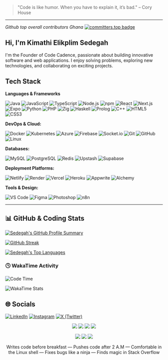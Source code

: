 > "Code is like humor. When you have to explain it, it’s bad." – Cory House

---
*Github top overall contributors Ghana*    [![committers.top badge](https://user-badge.committers.top/ghana_private/sedegah.svg)](https://user-badge.committers.top/ghana_private/sedegah)


## Hi, I'm Kimathi Elikplim Sedegah 
I'm the Founder of Code Cadence, passionate about building innovative software and web applications. I enjoy solving problems, exploring new technologies, and collaborating on exciting projects.


##  Tech Stack

**Languages & Frameworks**

![Java](https://img.shields.io/badge/Java-ED8B00?style=for-the-badge&logo=openjdk&logoColor=white)
![JavaScript](https://img.shields.io/badge/JavaScript-F7DF1E?style=for-the-badge&logo=javascript&logoColor=black)
![TypeScript](https://img.shields.io/badge/TypeScript-3178C6?style=for-the-badge&logo=typescript&logoColor=white)
![Node.js](https://img.shields.io/badge/Node.js-339933?style=for-the-badge&logo=nodedotjs&logoColor=white)
![npm](https://img.shields.io/badge/npm-CB3837?style=for-the-badge&logo=npm&logoColor=white)
![React](https://img.shields.io/badge/React-20232A?style=for-the-badge&logo=react&logoColor=61DAFB)
![Next.js](https://img.shields.io/badge/Next.js-000000?style=for-the-badge&logo=nextdotjs&logoColor=white)
![Expo](https://img.shields.io/badge/Expo-000020?style=for-the-badge&logo=expo&logoColor=white)
![Python](https://img.shields.io/badge/Python-3776AB?style=for-the-badge&logo=python&logoColor=white)
![PHP](https://img.shields.io/badge/PHP-777BB4?style=for-the-badge&logo=php&logoColor=white)
![Zig](https://img.shields.io/badge/Zig-F7A41D?style=for-the-badge&logo=zig&logoColor=black)
![Haskell](https://img.shields.io/badge/Haskell-5D4F85?style=for-the-badge&logo=haskell&logoColor=white)
![Prolog](https://img.shields.io/badge/Prolog-E61B23?style=for-the-badge&logo=swipl&logoColor=white)
![C++](https://img.shields.io/badge/C++-00599C?style=for-the-badge&logo=c%2B%2B&logoColor=white)
![HTML5](https://img.shields.io/badge/HTML5-E34F26?style=for-the-badge&logo=html5&logoColor=white)
![CSS3](https://img.shields.io/badge/CSS3-1572B6?style=for-the-badge&logo=css3&logoColor=white)

**DevOps & Cloud:**

![Docker](https://img.shields.io/badge/Docker-2496ED?style=for-the-badge\&logo=docker\&logoColor=white)
![Kubernetes](https://img.shields.io/badge/Kubernetes-326CE5?style=for-the-badge\&logo=kubernetes\&logoColor=white)
![Azure](https://img.shields.io/badge/Azure-0089D6?style=for-the-badge\&logo=microsoft-azure\&logoColor=white)
![Firebase](https://img.shields.io/badge/Firebase-FFCA28?style=for-the-badge\&logo=firebase\&logoColor=black)
![Socket.io](https://img.shields.io/badge/Socket.io-010101?style=for-the-badge\&logo=socket.io\&logoColor=white)
![Git](https://img.shields.io/badge/Git-F05032?style=for-the-badge\&logo=git\&logoColor=white)
![GitHub](https://img.shields.io/badge/GitHub-181717?style=for-the-badge\&logo=github\&logoColor=white)
![Linux](https://img.shields.io/badge/Linux-FCC624?style=for-the-badge\&logo=linux\&logoColor=black)

**Databases:**

![MySQL](https://img.shields.io/badge/MySQL-4479A1?style=for-the-badge\&logo=mysql\&logoColor=white)
![PostgreSQL](https://img.shields.io/badge/PostgreSQL-4169E1?style=for-the-badge\&logo=postgresql\&logoColor=white)
![Redis](https://img.shields.io/badge/Redis-DC382D?style=for-the-badge\&logo=redis\&logoColor=white)
![Upstash](https://img.shields.io/badge/Upstash-01B755?style=for-the-badge\&logo=upstash\&logoColor=white)
![Supabase](https://img.shields.io/badge/Supabase-3ECF8E?style=for-the-badge\&logo=supabase\&logoColor=white)

**Deployment Platforms:**

![Netlify](https://img.shields.io/badge/Netlify-00C7B7?style=for-the-badge\&logo=netlify\&logoColor=white)
![Render](https://img.shields.io/badge/Render-46E3B7?style=for-the-badge\&logo=render\&logoColor=white)
![Vercel](https://img.shields.io/badge/Vercel-000000?style=for-the-badge\&logo=vercel\&logoColor=white)
![Heroku](https://img.shields.io/badge/Heroku-430098?style=for-the-badge\&logo=heroku\&logoColor=white)
![Appwrite](https://img.shields.io/badge/Appwrite-F02E65?style=for-the-badge\&logo=appwrite\&logoColor=white)
![Alchemy](https://img.shields.io/badge/Alchemy-14142B?style=for-the-badge\&logo=alchemy\&logoColor=white)

**Tools & Design:**

![VS Code](https://img.shields.io/badge/VS_Code-007ACC?style=for-the-badge\&logo=visual-studio-code\&logoColor=white)
![Figma](https://img.shields.io/badge/Figma-F24E1E?style=for-the-badge\&logo=figma\&logoColor=white)
![Photoshop](https://img.shields.io/badge/Photoshop-31A8FF?style=for-the-badge\&logo=adobe-photoshop\&logoColor=white)
![n8n](https://img.shields.io/badge/n8n-A463F2?style=for-the-badge&logo=n8n&logoColor=white)

---
## 📊 GitHub & Coding Stats

[![Sedegah's GitHub Profile Summary](https://github-profile-summary-cards.vercel.app/api/cards/profile-details?username=sedegah&theme=github_dark)](https://github.com/sedegah)

[![GitHub Streak](https://streak-stats.demolab.com?user=sedegah&theme=github-dark&hide_border=true)](https://github.com/sedegah)

[![Sedegah's Top Languages](https://github-readme-stats.vercel.app/api/top-langs/?username=sedegah&layout=compact&theme=github_dark&hide_border=true)](https://github.com/sedegah)

### 🕓 WakaTime Activity
<!--START_SECTION:waka-->
![Code Time](https://wakatime.com/badge/user/your-wakatime-user-id.svg)

![WakaTime Stats](https://github-readme-stats.vercel.app/api/wakatime?username=yourWakaTimeUsername&layout=compact&theme=github_dark&hide_border=true)
<!--END_SECTION:waka-->




## 🌐 Socials

[![LinkedIn](https://img.shields.io/badge/LinkedIn-0077B5?style=for-the-badge&logo=linkedin&logoColor=white)](https://www.linkedin.com/in/kimathi-sedegah)
[![Instagram](https://img.shields.io/badge/Instagram-E4405F?style=for-the-badge&logo=instagram&logoColor=white)](https://www.instagram.com/kim.ath.i)
[![X (Twitter)](https://img.shields.io/badge/X-000000?style=for-the-badge&logo=x&logoColor=white)](https://x.com/mr.kimathi)



<p align="center">
  <img src="https://img.shields.io/badge/Code%20Addict-F06529?style=for-the-badge&logo=codewars&logoColor=white" />
  <img src="https://img.shields.io/badge/Midnight%20Committer-6e40c9?style=for-the-badge&logo=github&logoColor=white" />
  <img src="https://img.shields.io/badge/Version%20Control%20Pro-181717?style=for-the-badge&logo=git&logoColor=white" />
  <img src="https://img.shields.io/badge/Terminal%20Warrior-000000?style=for-the-badge&logo=gnubash&logoColor=white" />
</p>

<p align="center">
  <img src="https://img.shields.io/badge/Bug%20Squasher-DD4B25?style=for-the-badge&logo=bugatti&logoColor=white" />
  <img src="https://img.shields.io/badge/Caffeine%20Powered-6f4e37?style=for-the-badge&logo=buymeacoffee&logoColor=white" />
  <img src="https://img.shields.io/badge/Stack%20Overflow%20Lurker-F58025?style=for-the-badge&logo=stackoverflow&logoColor=white" />
</p>

<p align="center">
  Writes code before breakfast — Pushes code after 2 A.M — Comfortable in the Linux shell — Fixes bugs like a ninja — Finds magic in Stack Overflow
</p>
